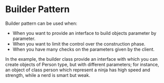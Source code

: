 # Builder Pattern

Builder pattern can be used when:

- When you want to provide an interface to build objects parameter by parameter.
- When you want to limit the control over the construction phase.
- When you have many checks on the parameters given by the client.

In the example, the builder class provide an interface with which you can create objects of Person type, but with different parameters; for instance, an object of class person which represent a ninja has high speed and strength, while a nerd is smart but weak.
